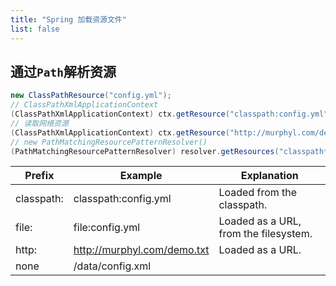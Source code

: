 ```yaml
---
title: "Spring 加载资源文件"
list: false
---
```


## 通过`Path`解析资源


```java
new ClassPathResource("config.yml");
// ClassPathXmlApplicationContext 
(ClassPathXmlApplicationContext) ctx.getResource("classpath:config.yml");
// 读取网络资源
(ClassPathXmlApplicationContext) ctx.getResource("http://murphyl.com/demo.txt");
// new PathMatchingResourcePatternResolver()
(PathMatchingResourcePatternResolver) resolver.getResources("classpath*:/com.murphyl*/*.xml")
```

|  Prefix   | Example | Explanation  |
|  ----  | ----  | ----  |
| classpath:  | classpath:config.yml | Loaded from the classpath. |
| file:  | file:config.yml | Loaded as a URL, from the filesystem. |
| http: | http://murphyl.com/demo.txt | Loaded as a URL. |
| none  | /data/config.xml |  |
